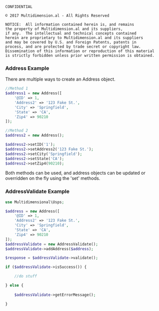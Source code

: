     CONFIDENTIAL
    
    © 2017 Multidimension.al - All Rights Reserved
    
    NOTICE:  All information contained herein is, and remains
    the property of Multidimension.al and its suppliers,
    if any.  The intellectual and technical concepts contained
    herein are proprietary to Multidimension.al and its suppliers
    and may be covered by U.S. and Foreign Patents, patents in
    process, and are protected by trade secret or copyright law.
    Dissemination of this information or reproduction of this material
    is strictly forbidden unless prior written permission is obtained.

### Address Example

There are multiple ways to create an Address object.

```php
//Method 1
$address1 = new Address([
    '@ID' => 1,
    'Address2' => '123 Fake St.',
    'City' => 'Springfield',
    'State' => 'CA',
    'Zip4' => 90210
]);

//Method 2
$address2 = new Address();

$address2->setID('1');
$address2->setAddress2('123 Fake St.');
$address2->setCity('Springfield');
$address2->setState('CA');
$address2->setZip4(90210);
```

Both methods can be used, and address objects can be updated or overridden on the fly using the 'set' methods.
 
### AddressValidate Example

```php
use Multidimensional\Usps;

$address = new Address([
    '@ID' => 1,
    'Address2' => '123 Fake St.',
    'City' => 'Springfield',
    'State' => 'CA',
    'Zip4' => 90210
]);
$addressValidate = new AddressValidate();
$addressValidate->addAddress($address);

$response = $addressValidate->validate();

if ($addressValidate->isSuccess()) {

    //do stuff

} else {
    
    $addressValidate->getErrorMessage();

}
```